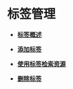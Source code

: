 # 标签管理<a name="ecs_03_0901"></a>

-   **[标签概述](标签概述.md)**  

-   **[添加标签](添加标签.md)**  

-   **[使用标签检索资源](使用标签检索资源.md)**  

-   **[删除标签](删除标签.md)**  



